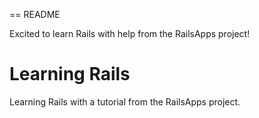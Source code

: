 == README

Excited to learn Rails with help from the RailsApps project!

Learning Rails
==

Learning Rails with a tutorial from the RailsApps project.

